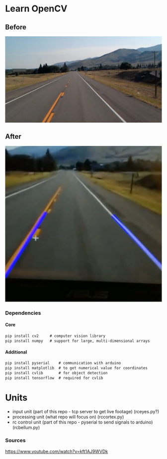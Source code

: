 # Learn OpenCV


## Before
![Lane Before](src/test2.JPG)

## After
![Lane_After](src/test2wlanes.jpg)

### Dependencies

#### Core
```
pip install cv2     # computer vision library
pip install numpy   # support for large, multi-dimensional arrays
```

#### Additional
```
pip install pyserial    # communication with arduino
pip install matplotlib  # to get numerical value for coordinates
pip install cvlib       # for object detection
pip install tensorflow  # required for cvlib
```

<!-- diagram of how the auto rc will work  -->

# Units
* input unit        (part of this repo - tcp server to get live footage)
(rceyes.py?)
* processing unit   (what repo will focus on)
(rccortex.py)
* rc control unit   (part of this repo - pyserial to send signals to arduino)
(rcbellum.py)
### Sources
https://www.youtube.com/watch?v=kft1AJ9WVDk
